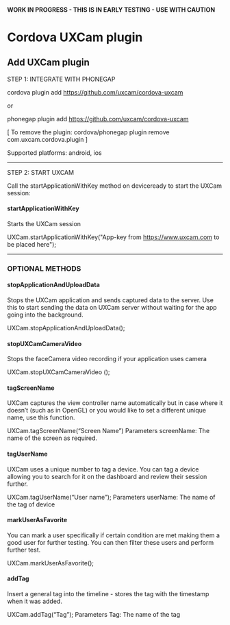 
#### WORK IN PROGRESS - THIS IS IN EARLY TESTING - USE WITH CAUTION ####

# Cordova UXCam plugin

## Add UXCam plugin

STEP 1: INTEGRATE  WITH PHONEGAP

  cordova plugin add https://github.com/uxcam/cordova-uxcam

or

  phonegap plugin add https://github.com/uxcam/cordova-uxcam
  
[ To remove the plugin: cordova/phonegap plugin remove com.uxcam.cordova.plugin ]


Supported platforms: android, ios

---

STEP 2: START UXCAM

Call the startApplicationWithKey method on deviceready to start the UXCam session:

#### startApplicationWithKey
Starts the UXCam session

UXCam.startApplicationWithKey("App-key from https://www.uxcam.com to be placed here");

---

### OPTIONAL METHODS

#### stopApplicationAndUploadData 
Stops the UXCam application and sends captured data to the server. Use this to start sending the data on UXCam server without waiting for the app going into the background.

UXCam.stopApplicationAndUploadData();


#### stopUXCamCameraVideo
Stops the faceCamera video recording if your application uses camera 

UXCam.stopUXCamCameraVideo ();


#### tagScreenName
UXCam captures the view controller name automatically but in case where it doesn’t (such as in OpenGL) or you would like to set a different unique name, use this function.

UXCam.tagScreenName(“Screen Name”)
Parameters 
screenName: The name of the screen as required.


#### tagUserName
UXCam uses a unique number to tag a device. You can tag a device allowing you to search for it on the dashboard and review their session further.

UXCam.tagUserName(“User name”);
Parameters 
userName: The name of the tag of device


#### markUserAsFavorite
You can mark a user specifically if certain condition are met making them a good user for further testing. You can then filter these users and perform further test.

UXCam.markUserAsFavorite();


#### addTag
Insert a general tag into the timeline - stores the tag with the timestamp when it was added. 

UXCam.addTag(“Tag”);
Parameters 
Tag: The name of the tag

